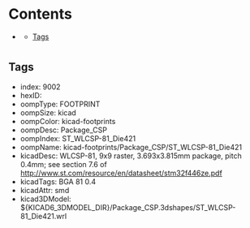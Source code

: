 



Contents
========

* [](#)
	* [Tags](#tags)

# 

## Tags

- index: 9002
- hexID: 
- oompType: FOOTPRINT
- oompSize: kicad
- oompColor: kicad-footprints
- oompDesc: Package_CSP
- oompIndex: ST_WLCSP-81_Die421
- oompName: kicad-footprints/Package_CSP/ST_WLCSP-81_Die421
- kicadDesc: WLCSP-81, 9x9 raster, 3.693x3.815mm package, pitch 0.4mm; see section 7.6 of http://www.st.com/resource/en/datasheet/stm32f446ze.pdf
- kicadTags: BGA 81 0.4
- kicadAttr: smd
- kicad3DModel: ${KICAD6_3DMODEL_DIR}/Package_CSP.3dshapes/ST_WLCSP-81_Die421.wrl
